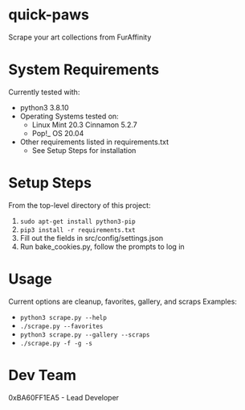 # quick-paws
Scrape your art collections from FurAffinity

# System Requirements
Currently tested with:
- python3 3.8.10
- Operating Systems tested on:
    - Linux Mint 20.3 Cinnamon 5.2.7
    - Pop!_ OS 20.04
- Other requirements listed in requirements.txt
    - See Setup Steps for installation

# Setup Steps
From the top-level directory of this project:
1. `sudo apt-get install python3-pip`
2. `pip3 install -r requirements.txt`
3. Fill out the fields in src/config/settings.json
4. Run bake_cookies.py, follow the prompts to log in

# Usage
Current options are cleanup, favorites, gallery, and scraps
Examples:
- `python3 scrape.py --help`
- `./scrape.py --favorites`
- `python3 scrape.py --gallery --scraps`
- `./scrape.py -f -g -s`

# Dev Team
0xBA60FF1EA5 - Lead Developer
